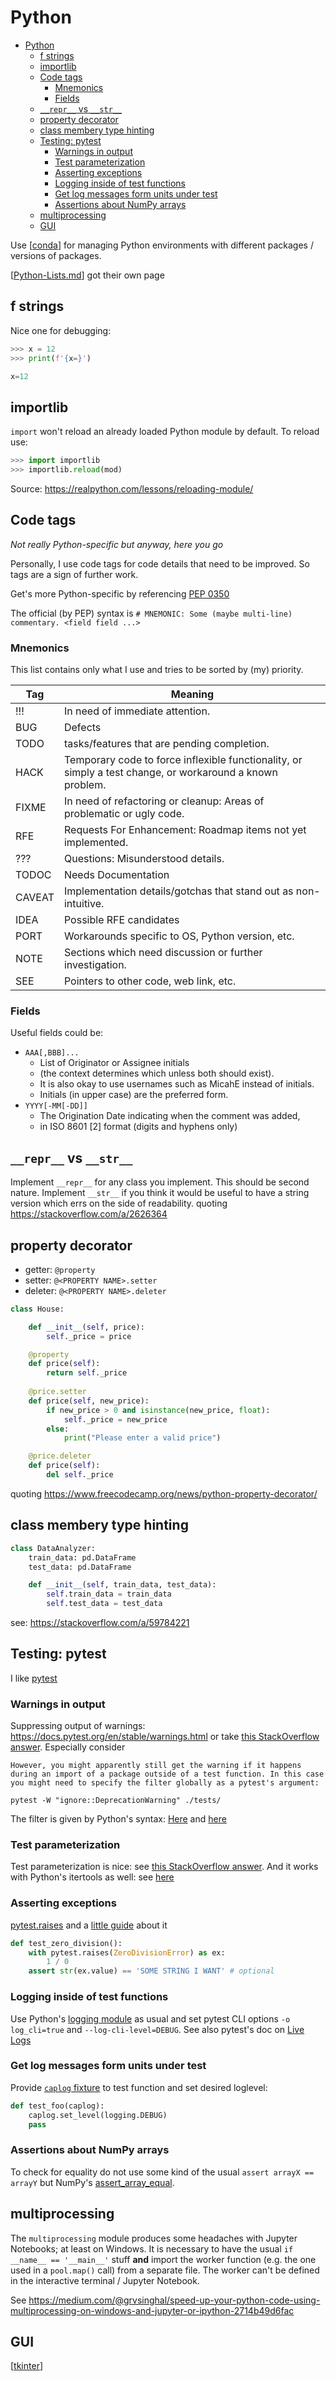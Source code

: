 # Python

- [Python](#python)
	- [f strings](#f-strings)
	- [importlib](#importlib)
	- [Code tags](#code-tags)
		- [Mnemonics](#mnemonics)
		- [Fields](#fields)
	- [`__repr__` vs `__str__`](#__repr__-vs-__str__)
	- [property decorator](#property-decorator)
	- [class membery type hinting](#class-membery-type-hinting)
	- [Testing: pytest](#testing-pytest)
		- [Warnings in output](#warnings-in-output)
		- [Test parameterization](#test-parameterization)
		- [Asserting exceptions](#asserting-exceptions)
		- [Logging inside of test functions](#logging-inside-of-test-functions)
		- [Get log messages form units under test](#get-log-messages-form-units-under-test)
		- [Assertions about NumPy arrays](#assertions-about-numpy-arrays)
	- [multiprocessing](#multiprocessing)
	- [GUI](#gui)

Use [[conda]] for managing Python environments with different packages / versions of packages.

[[Python-Lists.md]] got their own page

## f strings

Nice one for debugging:

```python
>>> x = 12
>>> print(f'{x=}')

x=12
```

## importlib

`import` won't reload an already loaded Python module by default. To reload use:

```python
>>> import importlib
>>> importlib.reload(mod)
```

Source: https://realpython.com/lessons/reloading-module/

## Code tags

*Not really Python-specific but anyway, here you go*

Personally, I use code tags for code details that need to be improved. So tags are a sign of further work.

Get's more Python-specific by referencing [PEP 0350](https://www.python.org/dev/peps/pep-0350/#mnemonics)

The official (by PEP) syntax is `# MNEMONIC: Some (maybe multi-line) commentary. <field field ...>`

### Mnemonics

This list contains only what I use and tries to be sorted by (my) priority.

Tag    | Meaning
-------|----------------------------------------------------------------------------------------------------------
!!!    | In need of immediate attention.
BUG    | Defects
TODO   | tasks/features that are pending completion.
HACK   | Temporary code to force inflexible functionality, or simply a test change, or workaround a known problem.
FIXME  | In need of refactoring or cleanup: Areas of problematic or ugly code.
RFE    | Requests For Enhancement: Roadmap items not yet implemented.
???    | Questions: Misunderstood details.
TODOC  | Needs Documentation
CAVEAT | Implementation details/gotchas that stand out as non-intuitive.
IDEA   | Possible RFE candidates
PORT   | Workarounds specific to OS, Python version, etc.
NOTE   | Sections which need discussion or further investigation.
SEE    | Pointers to other code, web link, etc.

### Fields

Useful fields could be:

- `AAA[,BBB]...`
  - List of Originator or Assignee initials
  - (the context determines which unless both should exist).
  - It is also okay to use usernames such as MicahE instead of initials.
  - Initials (in upper case) are the preferred form.
- `YYYY[-MM[-DD]]`
  - The Origination Date indicating when the comment was added,
  - in ISO 8601 [2] format (digits and hyphens only)

## `__repr__` vs `__str__`

Implement `__repr__` for any class you implement. This should be second nature. Implement `__str__` if you think it would be useful to have a string version which errs on the side of readability. quoting https://stackoverflow.com/a/2626364

## property decorator

- getter: `@property`
- setter: `@<PROPERTY NAME>.setter`
- deleter: `@<PROPERTY NAME>.deleter`

```python
class House:

	def __init__(self, price):
		self._price = price

	@property
	def price(self):
		return self._price
	
	@price.setter
	def price(self, new_price):
		if new_price > 0 and isinstance(new_price, float):
			self._price = new_price
		else:
			print("Please enter a valid price")

	@price.deleter
	def price(self):
		del self._price
```

quoting https://www.freecodecamp.org/news/python-property-decorator/

## class membery type hinting

```python
class DataAnalyzer:
    train_data: pd.DataFrame
    test_data: pd.DataFrame

    def __init__(self, train_data, test_data):
        self.train_data = train_data
        self.test_data = test_data
```

see: https://stackoverflow.com/a/59784221

## Testing: pytest

I like [pytest](https://docs.pytest.org/)

### Warnings in output

Suppressing output of warnings: https://docs.pytest.org/en/stable/warnings.html or take [this StackOverflow answer](https://stackoverflow.com/a/58645998). Especially consider

    However, you might apparently still get the warning if it happens during an import of a package outside of a test function. In this case you might need to specify the filter globally as a pytest's argument:

`pytest -W "ignore::DeprecationWarning" ./tests/`

The filter is given by Python's syntax: [Here](https://docs.python.org/3.7/library/warnings.html#describing-warning-filters) and [here  ](https://docs.python.org/3.7/library/warnings.html#warning-filter)

### Test parameterization

Test parameterization is nice: see [this StackOverflow answer](https://stackoverflow.com/a/48360839). And it works with Python's itertools as well: see [here](https://stackoverflow.com/a/22390931)

### Asserting exceptions

[pytest.raises](https://docs.pytest.org/en/reorganize-docs/new-docs/user/pytest_raises.html) and a [little guide](https://dev.to/wangonya/asserting-exceptions-with-pytest-8hl) about it

```python
def test_zero_division():
    with pytest.raises(ZeroDivisionError) as ex:
        1 / 0
    assert str(ex.value) == 'SOME STRING I WANT' # optional
```

### Logging inside of test functions

Use Python's [logging module](https://docs.python.org/3/library/logging.html) as usual and set pytest CLI options `-o log_cli=true` and `--log-cli-level=DEBUG`. See also pytest's doc on [Live Logs](https://docs.pytest.org/en/latest/how-to/logging.html?highlight=live%20logs)

### Get log messages form units under test

Provide [`caplog` fixture](https://docs.pytest.org/en/6.2.x/logging.html#caplog-fixture) to test function and set desired loglevel:

```python
def test_foo(caplog):
    caplog.set_level(logging.DEBUG)
    pass
```

### Assertions about NumPy arrays

To check for equality do not use some kind of the usual `assert arrayX == arrayY` but NumPy's [assert_array_equal](https://numpy.org/doc/stable/reference/generated/numpy.testing.assert_array_equal.html).

## multiprocessing

The `multiprocessing` module produces some headaches with Jupyter Notebooks; at least on Windows. It is necessary to have the usual `if __name__ == '__main__'` stuff **and** import the worker function (e.g. the one used in a `pool.map()` call) from a separate file. The worker can't be defined in the interactive terminal / Jupyter Notebook.

See https://medium.com/@grvsinghal/speed-up-your-python-code-using-multiprocessing-on-windows-and-jupyter-or-ipython-2714b49d6fac

## GUI

[[tkinter]]

[//begin]: # "Autogenerated link references for markdown compatibility"
[conda]: conda.md "conda"
[Python-Lists.md]: Python-Lists.md "Python Lists"
[tkinter]: tkinter.md "tkinter"
[//end]: # "Autogenerated link references"
